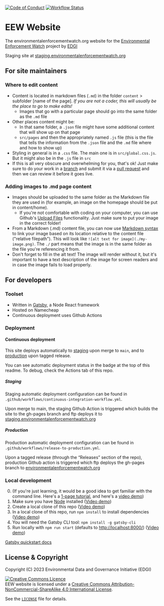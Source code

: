 [![Code of Conduct](https://img.shields.io/badge/%E2%9D%A4-code%20of%20conduct-blue.svg?style=flat)](https://github.com/edgi-govdata-archiving/overview/blob/master/CONDUCT.md)
[![Workflow Status](https://github.com/edgi-govdata-archiving/EEW-Website/actions/workflows/release-to-production.yml/badge.svg)](https://github.com/edgi-govdata-archiving/EEW-Website/actions/workflows/release-to-production.yml)

# EEW Website

The environmentalenforcementwatch.org website for the [Environmental Enforcement Watch](//environmentalenforcementwatch.org) project by [EDGI](//envirodatagov.org)

Staging site at [staging.environmentalenforcementwatch.org](//staging.environmentalenforcementwatch.org)

## For site maintainers
### Where to edit content
* Content is located in markdown files (`.md`) in the folder `content` > subfolder [name of the page]. *If you are not a coder, this will usually be the place to go to make edits!*
  * Images that go with a particular page should go into the same folder as the `.md` file
* Other places content might be:
  * In that same folder, a `.json` file might have some additional content that will show up on that page
  * `src/pages` and then the appropriately named `.js` file (this is the file that tells the information from the `.json` file and the `.md` file where and how to show up)
* Styling in general is in a `.css` file. The main one is in `src/global.css.js`. But it might also be in the `.js` file in `src`
* If this is all very obscure and overwhelming for you, that's ok! Just make sure to do your work in a [branch](https://docs.github.com/en/github/collaborating-with-issues-and-pull-requests/about-branches) and submit it via a [pull request](https://docs.github.com/en/articles/about-pull-requests) and then we can review it before it goes live.

### Adding images to .md page content
* Images should be uploaded to the same folder as the Markdown file they are used in (for example, an image on the homepage should be put in content/home).
  * If you're not comfortable with coding on your computer, you can use Github's [Upload Files](https://docs.github.com/en/github/managing-files-in-a-repository/adding-a-file-to-a-repository) functionality. Just make sure to put your image in the correct folder!
* From a Markdown (.md) content file, you can now use [Markdown syntax](https://daringfireball.net/projects/markdown/syntax#img) to link your image based on its location relative to the content file ("relative filepath"). This will look like `![alt text for image](./my-image.png)`. The `./` part means that the image is in the same folder as the file you're referencing it from.
* Don't forget to fill in the alt text! The image will render without it, but it's important to have a text description of the image for screen readers and in case the image fails to load properly.

## For developers
### Toolset
* Written in [Gatsby](https://www.gatsbyjs.org/), a Node React framework
* Hosted on Namecheap
* Continuous deployment uses Github Actions

### Deployment
#### Continuous deployment
This site deploys automatically to [staging](//staging.environmentalenforcementwatch.org) upon merge to `main`, and to [production](//environmentalenforcementwatch.org) upon tagged release.

You can see automatic deployment status in the badge at the top of this readme. To debug, check the Actions tab of this repo.

##### Staging
Staging automatic deployment configuration can be found in `.github/workflows/continuous-integration-workflow.yml`.

Upon merge to main, the staging Github Action is triggered which builds the site to the gh-pages branch and ftp deploys it to [staging.environmentalenforcementwatch.org](staging.environmentalenforcementwatch.org)

##### Production
Production automatic deployment configuration can be found in `.github/workflows/release-to-production.yml`.

Upon a tagged release (through the “Releases” section of the repo), production Github action is triggered which ftp deploys the gh-pages branch to [environmentalenforcementwatch.org](//environmentalenforcementwatch.org)

### Local development
0. (If you're just learning, it would be a good idea to get familiar with the command line. Here's a [1-page tutorial](https://tessel.github.io/t2-start/cmd.html), and here's a [video demo](https://www.loom.com/share/7b8008ac9cd649f6beae77bf389cee0d))
1. Make sure you have [Node](https://nodejs.org/en/download/) installed ([Video demo](https://www.loom.com/share/f626ad35facb4ead92b2ccb476932ac0))
1. Create a local clone of this repo ([Video demo](https://www.loom.com/share/cfbd2d4bbc394d30995510f474ee121b))
1. In a local clone of this repo, run `npm install` to install dependencies ([Video demo](https://www.loom.com/share/7a2fd8adeb59429392b5d989ebf8f91a))
1. You will need the Gatsby CLI tool: `npm install -g gatsby-cli`
1. Run locally with `npm run start` (defaults to [http://localhost:8000/](http://localhost:8000/)) ([Video demo](https://www.loom.com/share/54a372833f134220b852ca34e84e5d58))

[Gatsby quickstart docs](https://www.gatsbyjs.org/docs/quick-start/)

## License & Copyright

Copyright (C) 2023 Environmental Data and Governance Initiative (EDGI)

<a rel="license" href="https://creativecommons.org/licenses/by-nc-sa/4.0/"><img class="pa2" alt="Creative Commons Licence" style="border-width:0" src="https://licensebuttons.net/l/by-nc-sa/4.0/80x15.png" /></a><br />EEW website is licensed under a <a rel="license" href="https://creativecommons.org/licenses/by-nc-sa/4.0/">Creative Commons Attribution-NonCommercial-ShareAlike 4.0 International License</a>.

See the [`LICENSE`](/LICENSE) file for details.
